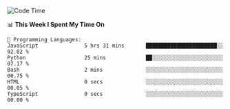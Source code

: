 <!--START_SECTION:waka-->
![Code Time](http://img.shields.io/badge/Code%20Time-991%20hrs%2037%20mins-blue)

📊 **This Week I Spent My Time On** 

```text
💬 Programming Languages: 
JavaScript               5 hrs 31 mins       ███████████████████████░░   92.02 % 
Python                   25 mins             ██░░░░░░░░░░░░░░░░░░░░░░░   07.17 % 
Bash                     2 mins              ░░░░░░░░░░░░░░░░░░░░░░░░░   00.75 % 
HTML                     0 secs              ░░░░░░░░░░░░░░░░░░░░░░░░░   00.05 % 
TypeScript               0 secs              ░░░░░░░░░░░░░░░░░░░░░░░░░   00.00 % 
```


<!--END_SECTION:waka-->